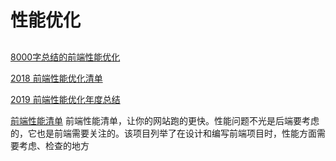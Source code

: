 # 性能优化

## 

[8000字总结的前端性能优化](https://mp.weixin.qq.com/s/9cHJ7tfemE3d4Xs9uR8gyg)

[2018 前端性能优化清单](https://juejin.cn/post/6844903554667249672)

[2019 前端性能优化年度总结](https://juejin.cn/post/6844903764319535117)

[前端性能清单](https://github.com/thedaviddias/Front-End-Performance-Checklist)
前端性能清单，让你的网站跑的更快。性能问题不光是后端要考虑的，它也是前端需要关注的。该项目列举了在设计和编写前端项目时，性能方面需要考虑、检查的地方
